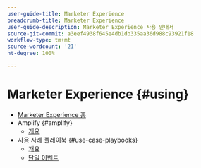 ```yaml
---
user-guide-title: Marketer Experience
breadcrumb-title: Marketer Experience
user-guide-description: Marketer Experience 사용 안내서
source-git-commit: a3eef4938f645e4db1db335aa36d988c93921f18
workflow-type: tm+mt
source-wordcount: '21'
ht-degree: 100%

---
```



# Marketer Experience {#using}

+ [Marketer Experience 홈](home.md)
+ Amplify {#amplify}
   + [개요](amplify/overview.md)
+ 사용 사례 플레이북 {#use-case-playbooks}
   + [개요](use-case-playbooks/overview.md)
   + [단일 이벤트](use-case-playbooks/unitary-event.md)
